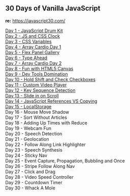 ## 30 Days of Vanilla JavaScript

**re:** https://javascript30.com/<br />

[Day 1 - JavaScript Drum Kit](https://wattmalsh.com/30/1)<br />
[Day 2 - JS and CSS Clock](https://wattmalsh.com/30/2)<br />
[Day 3 - CSS Variables](https://wattmalsh.com/30/3)<br />
[Day 4 - Array Cardio Day 1](https://wattmalsh.com/30/4)<br />
[Day 5 - Flex Panel Gallery](https://wattmalsh.com/30/5)<br />
[Day 6 - Type Ahead](https://wattmalsh.com/30/6)<br />
[Day 7 - Array Cardio Day 2](https://wattmalsh.com/30/7)<br />
[Day 8 - Fun with HTML5 Canvas](https://wattmalsh.com/30/8)<br />
[Day 9 - Dev Tools Domination](https://wattmalsh.com/30/9)<br />
[Day 10 - Hold Shift and Check Checkboxes](https://wattmalsh.com/30/10)<br />
[Day 11 - Custom Video Player](https://wattmalsh.com/30/11)<br />
[Day 12 - Key Sequence Detection](https://wattmalsh.com/30/12)<br />
[Day 13 - Slide in on Scroll](https://wattmalsh.com/30/13)<br />
[Day 14 - JavaScript References VS Copying](https://wattmalsh.com/30/14)<br />
[Day 15 - LocalStorage](https://wattmalsh.com/30/15)<br />
Day 16 - Mouse Move Shadow<br />
Day 17 - Sort Without Articles<br />
Day 18 - Adding Up Times with Reduce<br />
Day 19 - Webcam Fun<br />
Day 20 - Speech Detection<br />
Day 21 - Geolocation<br />
Day 22 - Follow Along Link Highlighter<br />
Day 23 - Speech Synthesis<br />
Day 24 - Sticky Nav<br />
Day 25 - Event Capture, Propagation, Bubbling and Once<br />
Day 26 - Stripe Follow Along Nav<br />
Day 27 - Click and Drag<br />
Day 28 - Video Speed Controller<br />
Day 29 - Countdown Timer<br />
Day 30 - Whack A Mole<br />
